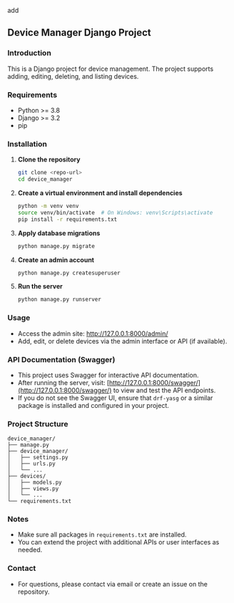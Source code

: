 add
## Device Manager Django Project

### Introduction
This is a Django project for device management. The project supports adding, editing, deleting, and listing devices.

### Requirements
- Python >= 3.8
- Django >= 3.2
- pip

### Installation

1. **Clone the repository**
    ```bash
    git clone <repo-url>
    cd device_manager
    ```

2. **Create a virtual environment and install dependencies**
    ```bash
    python -m venv venv
    source venv/bin/activate  # On Windows: venv\Scripts\activate
    pip install -r requirements.txt
    ```

3. **Apply database migrations**
    ```bash
    python manage.py migrate
    ```

4. **Create an admin account**
    ```bash
    python manage.py createsuperuser
    ```

5. **Run the server**
    ```bash
    python manage.py runserver
    ```

### Usage

- Access the admin site: http://127.0.0.1:8000/admin/
- Add, edit, or delete devices via the admin interface or API (if available).

### API Documentation (Swagger)

- This project uses Swagger for interactive API documentation.
- After running the server, visit: [http://127.0.0.1:8000/swagger/](http://127.0.0.1:8000/swagger/) to view and test the API endpoints.
- If you do not see the Swagger UI, ensure that `drf-yasg` or a similar package is installed and configured in your project.

### Project Structure

```
device_manager/
├── manage.py
├── device_manager/
│   ├── settings.py
│   ├── urls.py
│   └── ...
├── devices/
│   ├── models.py
│   ├── views.py
│   └── ...
└── requirements.txt
```

### Notes

- Make sure all packages in `requirements.txt` are installed.
- You can extend the project with additional APIs or user interfaces as needed.

### Contact

- For questions, please contact via email or create an issue on the repository.
